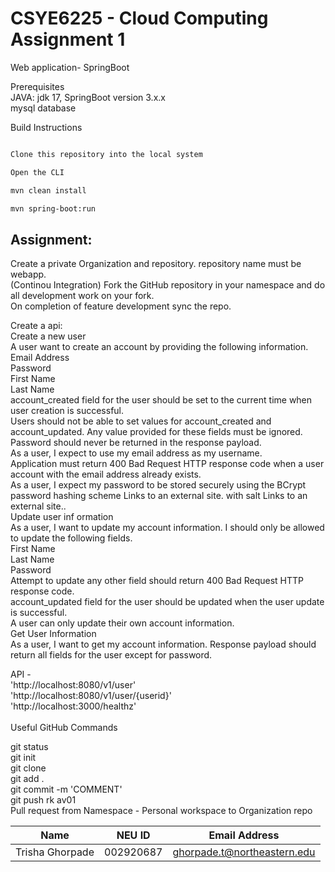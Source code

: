 # CSYE6225 - Cloud Computing Assignment 1

Web application- SpringBoot<br/>

Prerequisites<br/>
JAVA: jdk 17, SpringBoot version 3.x.x<br/>
mysql  database<br/>

Build Instructions<br/>

```bash

Clone this repository into the local system

Open the CLI

mvn clean install

mvn spring-boot:run
```


## Assignment:

Create a private Organization and repository. repository name must be webapp.<br/>
(Continou Integration) Fork the GitHub repository in your namespace and do all development work on your fork.<br/>
On completion of feature development sync the repo.<br/>

Create a api:<br/>
Create a new user<br/>
A user want to create an account by providing the following information.<br/>
Email Address<br/>
Password<br/>
First Name<br/>
Last Name<br/>
account_created field for the user should be set to the current time when user creation is successful.<br/>
Users should not be able to set values for account_created and account_updated. Any value provided for these fields must be ignored.<br/>
Password should never be returned in the response payload.<br/>
As a user,  I expect to use my email address as my username.<br/>
Application must return 400 Bad Request HTTP response code when a user account with the email address already exists.<br/>
As a user, I expect my password to be stored securely using the BCrypt password hashing scheme Links to an external site. with salt Links to an external site..<br/>
Update user inf ormation<br/>
As a user, I want to update my account information. I should only be allowed to update the following fields.<br/>
First Name<br/>
Last Name<br/>
Password<br/>
Attempt to update any other field should return 400 Bad Request HTTP response code.<br/>
account_updated field for the user should be updated when the user update is successful.<br/>
A user can only update their own account information.<br/>
Get User Information<br/>
As a user, I want to get my account information. Response payload should return all fields for the user except for password.<br/>

API - <br/>
'http://localhost:8080/v1/user'<br/>
'http://localhost:8080/v1/user/{userid}'<br/>
'http://localhost:3000/healthz'<br/>
<br/>
Useful GitHub Commands<br/>

git status<br/>
git init<br/>
git clone <br/>
git add .<br/>
git commit -m 'COMMENT'<br/>
git push rk av01<br/>
Pull request from Namespace - Personal workspace to Organization repo<br/>

|Name	         | NEU ID	 |   Email Address              |
|----------------|-----------|------------------------------|
|Trisha Ghorpade |002920687  | ghorpade.t@northeastern.edu  |
